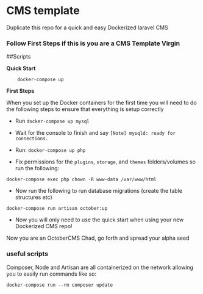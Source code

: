 #   CMS template

Duplicate this repo for a quick and easy Dockerized laravel CMS

### Follow First Steps if this is you are a CMS Template Virgin

##Scripts

**Quick Start**
```
    docker-compose up
```

**First Steps**

When you set up the Docker containers for the first time you will need to do the following steps to ensure that everything is setup correctly

* Run ```docker-compose up mysql```

* Wait for the console to finish and say `[Note] mysqld: ready for connections.` 

* Run: ```docker-compose up php```

* Fix permissions for the `plugins`, `storage`, and `themes` folders/volumes so run the following:
```
docker-compose exec php chown -R www-data /var/www/html
```
* Now run the following to run database migrations (create the table structures etc)
```
docker-compose run artisan october:up
```
* Now you will only need to use the quick start when using your new Dockerized CMS repo!

Now you are an OctoberCMS Chad, go forth and spread your alpha seed

### useful scripts

Composer, Node and Artisan are all containerized on the network allowing you to easily run commands like so:
```
docker-compose run --rm composer update
```
